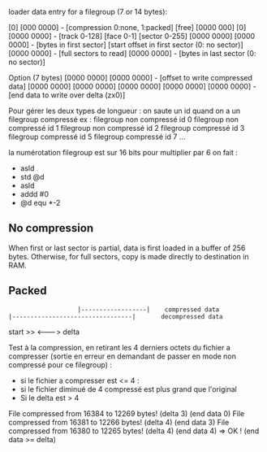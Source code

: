 loader data entry for a filegroup (7 or 14 bytes):

[0] [000 0000] - [compression 0:none, 1:packed] [free]
[0000 000] [0] [0000 0000] - [track 0-128] [face 0-1] [sector 0-255]
[0000 0000] [0000 0000] - [bytes in first sector] [start offset in first sector (0: no sector)]
[0000 0000] - [full sectors to read]
[0000 0000] - [bytes in last sector (0: no sector)]

Option (7 bytes)
[0000 0000] [0000 0000] - [offset to write compressed data]
[0000 0000] [0000 0000] [0000 0000] [0000 0000] [0000 0000] - [end data to write over delta (zx0)]

Pour gérer les deux types de longueur : on saute un id quand on a un filegroup compressé
ex :
filegroup non compressé id 0
filegroup non compressé id 1
filegroup non compressé id 2
filegroup compressé id 3
filegroup compressé id 5
filegroup compressé id 7
...

la numérotation filegroup est sur 16 bits
pour multiplier par 6 on fait :
- asld
- std @d
- asld
- addd #0
- @d equ *-2

No compression
--------------
When first or last sector is partial, data is first loaded in a buffer of 256 bytes.
Otherwise, for full sectors, copy is made directly to destination in RAM.

Packed
------

                       |------------------|    compressed data
    |---------------------------------|       decompressed data
  start >>                            <--->
                                      delta

Test à la compression, en retirant les 4 derniers octets du fichier a compresser (sortie en erreur en demandant de passer en mode non compressé pour ce filegroup) :
- si le fichier a compresser est <= 4 : 
- si le fichier diminué de 4 compressé est plus grand que l'original
- Si le delta est > 4

File compressed from 16384 to 12269 bytes! (delta 3) (end data 0)
File compressed from 16381 to 12266 bytes! (delta 4) (end data 3)
File compressed from 16380 to 12265 bytes! (delta 4) (end data 4) => OK ! (end data >= delta)
